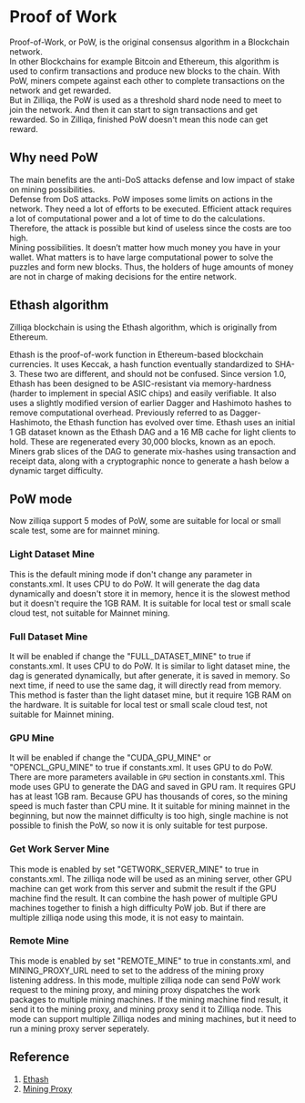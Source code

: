 # Proof of Work

Proof-of-Work, or PoW, is the original consensus algorithm in a Blockchain network.  
In other Blockchains for example Bitcoin and Ethereum, this algorithm is used to confirm transactions and produce new blocks to the chain. With PoW, miners compete against each other to complete transactions on the network and get rewarded.  
But in Zilliqa, the PoW is used as a threshold shard node need to meet to join the network. And then it can start to sign transactions and get rewarded. So in Zilliqa, finished PoW doesn't mean this node can get reward.

## Why need PoW

The main benefits are the anti-DoS attacks defense and low impact of stake on mining possibilities.  
Defense from DoS attacks.  PoW imposes some limits on actions in the network. They need a lot of efforts to be executed. Efficient attack requires a lot of computational power and a lot of time to do the calculations. Therefore, the attack is possible but kind of useless since the costs are too high.  
Mining possibilities. It doesn’t matter how much money you have in your wallet. What matters is to have large computational power to solve the puzzles and form new blocks. Thus, the holders of huge amounts of money are not in charge of making decisions for the entire network.

## Ethash algorithm

Zilliqa blockchain is using the Ethash algorithm, which is originally from Ethereum.

Ethash is the proof-of-work function in Ethereum-based blockchain currencies. It uses Keccak, a hash function eventually standardized to SHA-3. These two are different, and should not be confused. Since version 1.0, Ethash has been designed to be ASIC-resistant via memory-hardness (harder to implement in special ASIC chips) and easily verifiable. It also uses a slightly modified version of earlier Dagger and Hashimoto hashes to remove computational overhead. Previously referred to as Dagger-Hashimoto, the Ethash function has evolved over time. Ethash uses an initial 1 GB dataset known as the Ethash DAG and a 16 MB cache for light clients to hold. These are regenerated every 30,000 blocks, known as an epoch. Miners grab slices of the DAG to generate mix-hashes using transaction and receipt data, along with a cryptographic nonce to generate a hash below a dynamic target difficulty.

## PoW mode

Now zilliqa support 5 modes of PoW, some are suitable for local or small scale test, some are for mainnet mining.

### Light Dataset Mine

This is the default mining mode if don't change any parameter in constants.xml. It uses CPU to do PoW. It will generate the dag data dynamically and doesn't store it in memory, hence it is the slowest method but it doesn't require the 1GB RAM. It is suitable for local test or small scale cloud test, not suitable for Mainnet mining.

### Full Dataset Mine

It will be enabled if change the "FULL_DATASET_MINE" to true if constants.xml. It uses CPU to do PoW. It is similar to light dataset mine, the dag is generated dynamically, but after generate, it is saved in memory. So next time, if need to use the same dag, it will directly read from memory. This method is faster than the light dataset mine, but it require 1GB RAM on the hardware. It is suitable for local test or small scale cloud test, not suitable for Mainnet mining.

### GPU Mine

It will be enabled if change the "CUDA_GPU_MINE" or "OPENCL_GPU_MINE" to true if constants.xml. It uses GPU to do PoW. There are more parameters available in `GPU` section in constants.xml. This mode uses GPU to generate the DAG and saved in GPU ram. It requires GPU has at least 1GB ram. Because GPU has thousands of cores, so the mining speed is much faster than CPU mine. It it suitable for mining mainnet in the beginning, but now the mainnet difficulty is too high, single machine is not possible to finish the PoW, so now it is only suitable for test purpose.

### Get Work Server Mine

This mode is enabled by set "GETWORK_SERVER_MINE" to true in constants.xml. The zilliqa node will be used as an mining server, other GPU machine can get work from this server and submit the result if the GPU machine find the result. It can combine the hash power of multiple GPU machines together to finish a high difficulty PoW job. But if there are multiple zilliqa node using this mode, it is not easy to maintain.

### Remote Mine

This mode is enabled by set "REMOTE_MINE" to true in constants.xml, and MINING_PROXY_URL need to set to the address of the mining proxy listening address. In this mode, multiple zilliqa node can send PoW work request to the mining proxy, and mining proxy dispatches the work packages to multiple mining machines. If the mining machine find result, it send it to the mining proxy, and mining proxy send it to Zilliqa node. This mode can support multiple Zilliqa nodes and mining machines, but it need to run a mining proxy server seperately.

## Reference

1. [Ethash](https://en.wikipedia.org/wiki/Ethash)
2. [Mining Proxy](https://github.com/DurianStallSingapore/Zilliqa-Mining-Proxy)